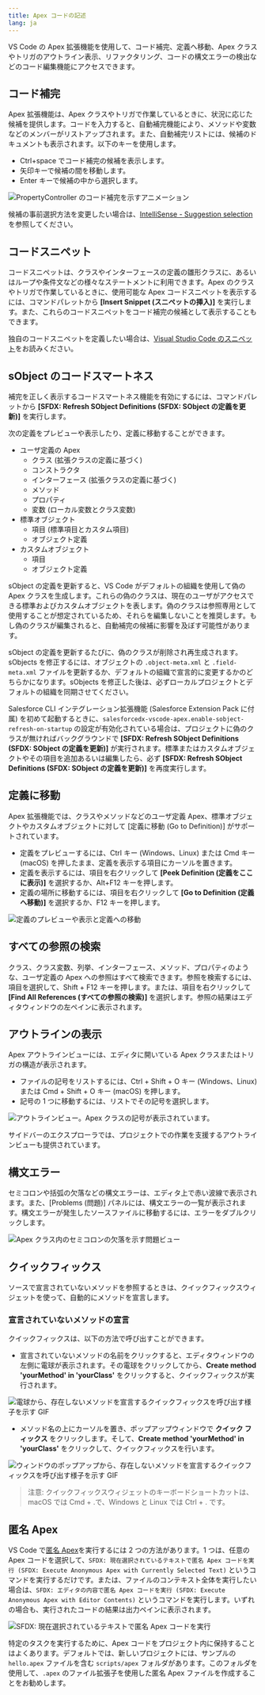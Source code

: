 ```yaml
---
title: Apex コードの記述
lang: ja
---
```


VS Code の Apex 拡張機能を使用して、コード補完、定義へ移動、Apex クラスやトリガのアウトライン表示、リファクタリング、コードの構文エラーの検出などのコード編集機能にアクセスできます。

## コード補完

Apex 拡張機能は、Apex クラスやトリガで作業しているときに、状況に応じた候補を提供します。コードを入力すると、自動補完機能により、メソッドや変数などのメンバーがリストアップされます。また、自動補完リストには、候補のドキュメントも表示されます。以下のキーを使用します。

- Ctrl+space でコード補完の候補を表示します。
- 矢印キーで候補の間を移動します。
- Enter キーで候補の中から選択します。

![PropertyController のコード補完を示すアニメーション](./images/apex_completion_with_doc.gif)

候補の事前選択方法を変更したい場合は、[IntelliSense - Suggestion selection](https://code.visualstudio.com/docs/editor/intellisense#_customizing-intellisense) を参照してください。

## コードスニペット

コードスニペットは、クラスやインターフェースの定義の雛形クラスに、あるいはループや条件文などの様々なステートメントに利用できます。Apex のクラスやトリガで作業しているときに、使用可能な Apex コードスニペットを表示するには、コマンドパレットから **[Insert Snippet \(スニペットの挿入\)]** を実行します。また、これらのコードスニペットをコード補完の候補として表示することもできます。

独自のコードスニペットを定義したい場合は、[Visual Studio Code のスニペット](https://code.visualstudio.com/docs/editor/userdefinedsnippets)をお読みください。

## sObject のコードスマートネス

補完を正しく表示するコードスマートネス機能を有効にするには、コマンドパレットから **[SFDX: Refresh SObject Definitions \(SFDX: SObject の定義を更新\)]** を実行します。

次の定義をプレビューや表示したり、定義に移動することができます。

- ユーザ定義の Apex
  - クラス \(拡張クラスの定義に基づく\)
  - コンストラクタ
  - インターフェース \(拡張クラスの定義に基づく\)
  - メソッド
  - プロパティ
  - 変数 \(ローカル変数とクラス変数\)
- 標準オブジェクト
  - 項目 \(標準項目とカスタム項目\)
  - オブジェクト定義
- カスタムオブジェクト
  - 項目
  - オブジェクト定義

sObject の定義を更新すると、VS Code がデフォルトの組織を使用して偽の Apex クラスを生成します。これらの偽のクラスは、現在のユーザがアクセスできる標準およびカスタムオブジェクトを表します。偽のクラスは参照専用として使用することが想定されているため、それらを編集しないことを推奨します。もし偽のクラスが編集されると、自動補完の候補に影響を及ぼす可能性があります。

sObject の定義を更新するたびに、偽のクラスが削除され再生成されます。sObjects を修正するには、オブジェクトの `.object-meta.xml` と `.field-meta.xml` ファイルを更新するか、デフォルトの組織で宣言的に変更するかのどちらかになります。sObjects を修正した後は、必ずローカルプロジェクトとデフォルトの組織を同期させてください。

Salesforce CLI インテグレーション拡張機能 \(Salesforce Extension Pack に付属\) を初めて起動するときに、`salesforcedx-vscode-apex.enable-sobject-refresh-on-startup` の設定が有効化されている場合は、プロジェクトに偽のクラスが無ければバックグラウンドで **[SFDX: Refresh SObject Definitions \(SFDX: SObject の定義を更新\)]** が実行されます。標準またはカスタムオブジェクトやその項目を追加あるいは編集したら、必ず **[SFDX: Refresh SObject Definitions \(SFDX: SObject の定義を更新\)]** を再度実行します。

## 定義に移動

Apex 拡張機能では、クラスやメソッドなどのユーザ定義 Apex、標準オブジェクトやカスタムオブジェクトに対して [定義に移動 (Go to Definition)] がサポートされています。

- 定義をプレビューするには、Ctrl キー \(Windows、Linux\) または Cmd キー \(macOS\) を押したまま、定義を表示する項目にカーソルを置きます。
- 定義を表示するには、項目を右クリックして **[Peek Definition \(定義をここに表示\)]** を選択するか、Alt+F12 キーを押します。
- 定義の場所に移動するには、項目を右クリックして **[Go to Definition \(定義へ移動\)]** を選択するか、F12 キーを押します。

![定義のプレビューや表示と定義への移動](./images/apex_go_to_definition.gif)

## すべての参照の検索

クラス、クラス変数、列挙、インターフェース、メソッド、プロパティのような、ユーザ定義の Apex への参照はすべて検索できます。参照を検索するには、項目を選択して、Shift + F12 キーを押します。または、項目を右クリックして **[Find All References \(すべての参照の検索\)]** を選択します。参照の結果はエディタウィンドウの左ペインに表示されます。

## アウトラインの表示

Apex アウトラインビューには、エディタに開いている Apex クラスまたはトリガの構造が表示されます。

- ファイルの記号をリストするには、Ctrl + Shift + O キー \(Windows、Linux\) または Cmd + Shift + O キー \(macOS\) を押します。
- 記号の 1 つに移動するには、リストでその記号を選択します。

![アウトラインビュー。Apex クラスの記号が表示されています。](./images/apex_outline.png)

サイドバーのエクスプローラでは、プロジェクトでの作業を支援するアウトラインビューも提供されています。

## 構文エラー

セミコロンや括弧の欠落などの構文エラーは、エディタ上で赤い波線で表示されます。また、[Problems \(問題\)] パネルには、構文エラーの一覧が表示されます。構文エラーが発生したソースファイルに移動するには、エラーをダブルクリックします。

![Apex クラス内のセミコロンの欠落を示す問題ビュー](./images/apex_problems.png)

## クイックフィックス

ソースで宣言されていないメソッドを参照するときは、クイックフィックスウィジェットを使って、自動的にメソッドを宣言します。

### 宣言されていないメソッドの宣言

クイックフィックスは、以下の方法で呼び出すことができます。

- 宣言されていないメソッドの名前をクリックすると、エディタウィンドウの左側に電球が表示されます。その電球をクリックしてから、**Create method 'yourMethod' in 'yourClass'** をクリックすると、クイックフィックスが実行されます。

![電球から、存在しないメソッドを宣言するクイックフィックスを呼び出す様子を示す GIF](./images/declare-missing-methods-1.gif)

- メソッド名の上にカーソルを置き、ポップアップウィンドウで **クイック フィックス** をクリックします。そして、**Create method 'yourMethod' in 'yourClass'** をクリックして、クイックフィックスを行います。

![ウィンドウのポップアップから、存在しないメソッドを宣言するクイックフィックスを呼び出す様子を示す GIF](./images/declare-missing-methods-2.gif)

> 注意: クイックフィックスウィジェットのキーボードショートカットは、macOS では Cmd + .で、Windows と Linux では Ctrl + . です。

## 匿名 Apex

VS Code で[匿名 Apex](https://developer.salesforce.com/docs/atlas.ja-jp.apexcode.meta/apexcode/apex_anonymous_block.htm)を実行するには 2 つの方法があります。1 つは、任意の Apex コードを選択して、`SFDX: 現在選択されているテキストで匿名 Apex コードを実行 (SFDX: Execute Anonymous Apex with Currently Selected Text)` というコマンドを実行するだけです。または、ファイルのコンテキスト全体を実行したい場合は、`SFDX: エディタの内容で匿名 Apex コードを実行 (SFDX: Execute Anonymous Apex with Editor Contents)` というコマンドを実行します。いずれの場合も、実行されたコードの結果は出力ペインに表示されます。

![SFDX: 現在選択されているテキストで匿名 Apex コードを実行](./images/apex_execute_selected.png)

特定のタスクを実行するために、Apex コードをプロジェクト内に保持することはよくあります。デフォルトでは、新しいプロジェクトには、サンプルの `hello.apex` ファイルを含む `scripts/apex` フォルダがあります。このフォルダを使用して、`.apex` のファイル拡張子を使用した匿名 Apex ファイルを作成することをお勧めします。
